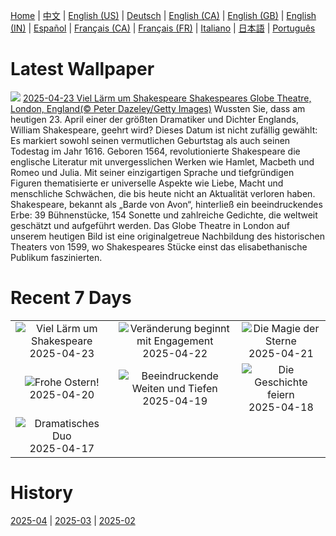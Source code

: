 [Home](../README.md) | [中文](zh-CN.md) | [English (US)](en-US.md) | [Deutsch](de-DE.md) | [English (CA)](en-CA.md) | [English (GB)](en-GB.md) | [English (IN)](en-IN.md) | [Español](es-ES.md) | [Français (CA)](fr-CA.md) | [Français (FR)](fr-FR.md) | [Italiano](it-IT.md) | [日本語](ja-JP.md) | [Português](pt-BR.md)

# Latest Wallpaper
![](https://www.bing.com/th?id=OHR.GlobeTheatre_DE-DE3738219615_UHD.jpg)
[2025-04-23 Viel Lärm um Shakespeare Shakespeares Globe Theatre, London, England(© Peter Dazeley/Getty Images)](https://www.bing.com/th?id=OHR.GlobeTheatre_DE-DE3738219615_UHD.jpg)
Wussten Sie, dass am heutigen 23. April einer der größten Dramatiker und Dichter Englands, William Shakespeare, geehrt wird? Dieses Datum ist nicht zufällig gewählt: Es markiert sowohl seinen vermutlichen Geburtstag als auch seinen Todestag im Jahr 1616. Geboren 1564, revolutionierte Shakespeare die englische Literatur mit unvergesslichen Werken wie Hamlet, Macbeth und Romeo und Julia. Mit seiner einzigartigen Sprache und tiefgründigen Figuren thematisierte er universelle Aspekte wie Liebe, Macht und menschliche Schwächen, die bis heute nicht an Aktualität verloren haben. Shakespeare, bekannt als „Barde von Avon“, hinterließ ein beeindruckendes Erbe: 39 Bühnenstücke, 154 Sonette und zahlreiche Gedichte, die weltweit geschätzt und aufgeführt werden. Das Globe Theatre in London auf unserem heutigen Bild ist eine originalgetreue Nachbildung des historischen Theaters von 1599, wo Shakespeares Stücke einst das elisabethanische Publikum faszinierten.

# Recent 7 Days
|  |  |  |
|:---:|:---:|:---:|
| ![](https://www.bing.com/th?id=OHR.GlobeTheatre_DE-DE3738219615_400x240.jpg "Viel Lärm um Shakespeare") 2025-04-23 | ![](https://www.bing.com/th?id=OHR.YellowstoneSpring_DE-DE2924046360_400x240.jpg "Veränderung beginnt mit Engagement") 2025-04-22 | ![](https://www.bing.com/th?id=OHR.JoshuaStars_DE-DE4771713346_400x240.jpg "Die Magie der Sterne") 2025-04-21 |
| ![](https://www.bing.com/th?id=OHR.EastereggsTree_DE-DE3677882321_400x240.jpg "Frohe Ostern!") 2025-04-20 | ![](https://www.bing.com/th?id=OHR.ZionValley_DE-DE1917937045_400x240.jpg "Beeindruckende Weiten und Tiefen") 2025-04-19 | ![](https://www.bing.com/th?id=OHR.GoremeTurkey_DE-DE1882170025_400x240.jpg "Die Geschichte feiern") 2025-04-18 |
| ![](https://www.bing.com/th?id=OHR.EcuadorBird_DE-DE1431082236_400x240.jpg "Dramatisches Duo") 2025-04-17 |  |  |

# History
[2025-04](../archives/wallpaper/de-DE/w_2025_04.md) | [2025-03](../archives/wallpaper/de-DE/w_2025_03.md) | [2025-02](../archives/wallpaper/de-DE/w_2025_02.md)
